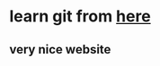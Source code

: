 # learn git from [here](https://www.liaoxuefeng.com/wiki/896043488029600/900937935629664)
## very nice website